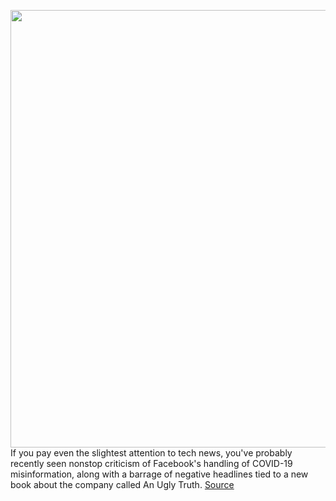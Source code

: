 <img src='https://cdn.vox-cdn.com/thumbor/eJEeqEGI7_ANoM4MwB8rIeQb83E=/0x0:7371x4916/1200x800/filters:focal(3097x1869:4275x3047)/cdn.vox-cdn.com/uploads/chorus_image/image/69646846/1327685551.0.jpg' width='700px' /><br/>
If you pay even the slightest attention to tech news, you've probably recently seen nonstop criticism of Facebook's handling of COVID-19 misinformation, along with a barrage of negative headlines tied to a new book about the company called An Ugly Truth.
<a href='https://www.theverge.com/2021/7/28/22598592/facebook-second-quarter-earnings-29-billion'> Source <a/>
